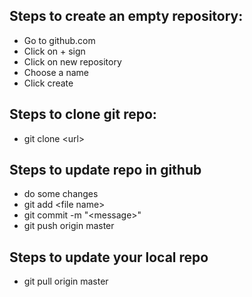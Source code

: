 ## Steps to create an empty repository:
- Go to github.com
- Click on + sign
- Click on new repository
- Choose a name
- Click create


## Steps to clone git repo:
- git clone \<url>

## Steps to update repo in github
- do some changes
- git add \<file name>
- git commit -m "\<message>"
- git push origin master

## Steps to update your local repo
- git pull origin master